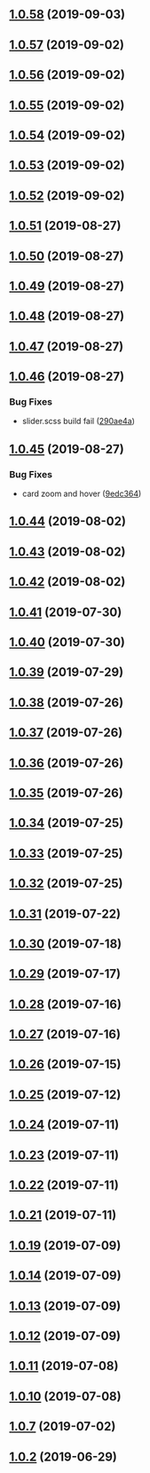 ## [1.0.58](https://github.com/ap311036/cpstrap/compare/1.0.57...1.0.58) (2019-09-03)



## [1.0.57](https://github.com/ap311036/cpstrap/compare/1.0.56...1.0.57) (2019-09-02)



## [1.0.56](https://github.com/ap311036/cpstrap/compare/1.0.55...1.0.56) (2019-09-02)



## [1.0.55](https://github.com/ap311036/cpstrap/compare/1.0.54...1.0.55) (2019-09-02)



## [1.0.54](https://github.com/ap311036/cpstrap/compare/1.0.53...1.0.54) (2019-09-02)



## [1.0.53](https://github.com/ap311036/cpstrap/compare/1.0.52...1.0.53) (2019-09-02)



## [1.0.52](https://github.com/ap311036/cpstrap/compare/1.0.51...1.0.52) (2019-09-02)



## [1.0.51](https://github.com/ap311036/cpstrap/compare/1.0.50...1.0.51) (2019-08-27)



## [1.0.50](https://github.com/ap311036/cpstrap/compare/1.0.49...1.0.50) (2019-08-27)



## [1.0.49](https://github.com/ap311036/cpstrap/compare/1.0.48...1.0.49) (2019-08-27)



## [1.0.48](https://github.com/ap311036/cpstrap/compare/1.0.47...1.0.48) (2019-08-27)



## [1.0.47](https://github.com/ap311036/cpstrap/compare/1.0.46...1.0.47) (2019-08-27)



## [1.0.46](https://github.com/ap311036/cpstrap/compare/1.0.45...1.0.46) (2019-08-27)


### Bug Fixes

* slider.scss build fail ([290ae4a](https://github.com/ap311036/cpstrap/commit/290ae4a))



## [1.0.45](https://github.com/ap311036/cpstrap/compare/1.0.44...1.0.45) (2019-08-27)


### Bug Fixes

* card zoom and hover ([9edc364](https://github.com/ap311036/cpstrap/commit/9edc364))



## [1.0.44](https://github.com/ap311036/cpstrap/compare/1.0.43...1.0.44) (2019-08-02)



## [1.0.43](https://github.com/ap311036/cpstrap/compare/1.0.42...1.0.43) (2019-08-02)



## [1.0.42](https://github.com/ap311036/cpstrap/compare/1.0.41...1.0.42) (2019-08-02)



## [1.0.41](https://github.com/ap311036/cpstrap/compare/1.0.40...1.0.41) (2019-07-30)



## [1.0.40](https://github.com/ap311036/cpstrap/compare/1.0.39...1.0.40) (2019-07-30)



## [1.0.39](https://github.com/ap311036/cpstrap/compare/1.0.38...1.0.39) (2019-07-29)



## [1.0.38](https://github.com/ap311036/cpstrap/compare/1.0.37...1.0.38) (2019-07-26)



## [1.0.37](https://github.com/ap311036/cpstrap/compare/1.0.36...1.0.37) (2019-07-26)



## [1.0.36](https://github.com/ap311036/cpstrap/compare/1.0.35...1.0.36) (2019-07-26)



## [1.0.35](https://github.com/ap311036/cpstrap/compare/1.0.34...1.0.35) (2019-07-26)



## [1.0.34](https://github.com/ap311036/cpstrap/compare/1.0.32...1.0.34) (2019-07-25)



## [1.0.33](https://github.com/ap311036/cpstrap/compare/1.0.31...1.0.33) (2019-07-25)



## [1.0.32](https://github.com/ap311036/cpstrap/compare/1.0.31...1.0.32) (2019-07-25)



## [1.0.31](https://github.com/ap311036/cpstrap/compare/1.0.30...1.0.31) (2019-07-22)



## [1.0.30](https://github.com/ap311036/cpstrap/compare/1.0.29...1.0.30) (2019-07-18)



## [1.0.29](https://github.com/ap311036/cpstrap/compare/1.0.28...1.0.29) (2019-07-17)



## [1.0.28](https://github.com/ap311036/cpstrap/compare/1.0.27...1.0.28) (2019-07-16)



## [1.0.27](https://github.com/ap311036/cpstrap/compare/1.0.26...1.0.27) (2019-07-16)



## [1.0.26](https://github.com/ap311036/cpstrap/compare/1.0.25...1.0.26) (2019-07-15)



## [1.0.25](https://github.com/ap311036/cpstrap/compare/1.0.24...1.0.25) (2019-07-12)



## [1.0.24](https://github.com/ap311036/cpstrap/compare/1.0.23...1.0.24) (2019-07-11)



## [1.0.23](https://github.com/ap311036/cpstrap/compare/1.0.22...1.0.23) (2019-07-11)



## [1.0.22](https://github.com/ap311036/cpstrap/compare/1.0.21...1.0.22) (2019-07-11)



## [1.0.21](https://github.com/ap311036/cpstrap/compare/1.0.20...1.0.21) (2019-07-11)



## [1.0.19](https://github.com/ap311036/cpstrap/compare/1.0.18...1.0.19) (2019-07-09)



## [1.0.14](https://github.com/ap311036/cpstrap/compare/1.0.13...1.0.14) (2019-07-09)



## [1.0.13](https://github.com/ap311036/cpstrap/compare/1.0.12...1.0.13) (2019-07-09)



## [1.0.12](https://github.com/ap311036/cpstrap/compare/1.0.11...1.0.12) (2019-07-09)



## [1.0.11](https://github.com/ap311036/cpstrap/compare/1.0.10...1.0.11) (2019-07-08)



## [1.0.10](https://github.com/ap311036/cpstrap/compare/1.0.8...1.0.10) (2019-07-08)



## [1.0.7](https://github.com/ap311036/cpstrap/compare/1.0.6...1.0.7) (2019-07-02)



## [1.0.2](https://github.com/ap311036/cpstrap/compare/1.0.1...1.0.2) (2019-06-29)



